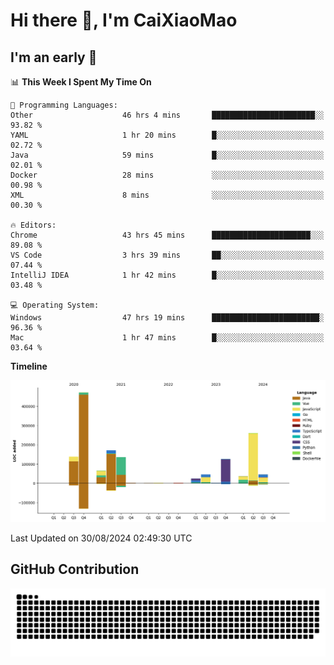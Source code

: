 # Hi there 👋, I'm CaiXiaoMao

## I'm an early 🐤
<!--START_SECTION:waka-->
📊 **This Week I Spent My Time On** 

```text
💬 Programming Languages: 
Other                    46 hrs 4 mins       ███████████████████████░░   93.82 % 
YAML                     1 hr 20 mins        █░░░░░░░░░░░░░░░░░░░░░░░░   02.72 % 
Java                     59 mins             █░░░░░░░░░░░░░░░░░░░░░░░░   02.01 % 
Docker                   28 mins             ░░░░░░░░░░░░░░░░░░░░░░░░░   00.98 % 
XML                      8 mins              ░░░░░░░░░░░░░░░░░░░░░░░░░   00.30 % 

🔥 Editors: 
Chrome                   43 hrs 45 mins      ██████████████████████░░░   89.08 % 
VS Code                  3 hrs 39 mins       ██░░░░░░░░░░░░░░░░░░░░░░░   07.44 % 
IntelliJ IDEA            1 hr 42 mins        █░░░░░░░░░░░░░░░░░░░░░░░░   03.48 % 

💻 Operating System: 
Windows                  47 hrs 19 mins      ████████████████████████░   96.36 % 
Mac                      1 hr 47 mins        █░░░░░░░░░░░░░░░░░░░░░░░░   03.64 % 
```

**Timeline**

![Lines of Code chart](https://raw.githubusercontent.com/caixiaomao/caixiaomao/main/assets/bar_graph.png)


 Last Updated on 30/08/2024 02:49:30 UTC
<!--END_SECTION:waka-->

## GitHub Contribution
<picture>
  <source media="(prefers-color-scheme: dark)" srcset="/dist/snake/github-contribution-grid-snake-dark.svg" />
  <source media="(prefers-color-scheme: light)" srcset="/dist/snake/github-contribution-grid-snake.svg" />
  <img alt="github contribution grid snake animation" src="/dist/snake/github-contribution-grid-snake.svg" />
</picture>
